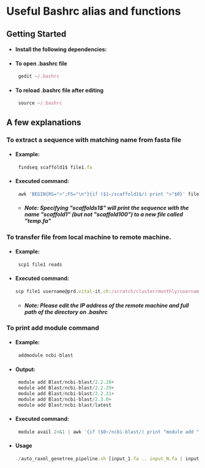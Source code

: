 # Useful Bashrc alias and functions

## Getting Started
* #### Install the following dependencies:
* #### To open .bashrc file
   ```javascript
    gedit ~/.bashrc
    ```
* #### To reload .bashrc file after editing
   ```javascript
    source ~/.bashrc
    ```
## A few explanations
### To extract a sequence with matching name from fasta file 
* #### Example:
   ```javascript
    findseq scaffold1$ file1.fa
    ```
* #### Executed command:
   ```javascript
    awk 'BEGIN{RS=">";FS="\n"}{if ($1~/scaffold1$/) print ">"$0}' file1.fa > temp.fa
    ```
  * ##### Note: Specifying "scaffolds1$" will print the sequence with the name "scaffold1" (but not "scaffold100") to a new file called "temp.fa"

### To transfer file from local machine to remote machine.
* #### Example:
   ```javascript
    scp1 file1 reads
    ```
* #### Executed command:
   ```javascript
   scp file1 username@prd.vital-it.ch:/scratch/cluster/monthly/username/reads
    ```
    * ##### Note: Please edit the IP address of the remote machine and full path of the directory on .bashrc 
### To print add module command
* #### Example:
   ```javascript
    addmodule ncbi-blast
    ```
* #### Output:
   ```javascript
    module add Blast/ncbi-blast/2.2.28+
    module add Blast/ncbi-blast/2.2.29+
    module add Blast/ncbi-blast/2.2.31+
    module add Blast/ncbi-blast/2.3.0+
    module add Blast/ncbi-blast/latest
    ```
* #### Executed command:
   ```javascript
    module avail 2>&1 | awk '{if ($0~/ncbi-blast/) print "module add "$0}'
    ```

* #### Usage
   ```javascript
   ./auto_raxml_genetree_pipeline.sh [input_1.fa .. input_N.fa | input_list.txt]
   ```
